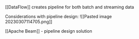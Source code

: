 [[DataFlow]] creates pipeline for both batch and streaming data

Considerations with pipeline design:
![[Pasted image 20230307114705.png]]

[[Apache Beam]] - pipeline design solution